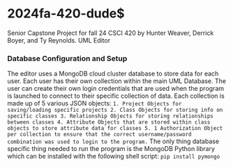 # 2024fa-420-dude$
Senior Capstone Project for fall 24 CSCI 420 by Hunter Weaver, Derrick Boyer, and Ty Reynolds. UML Editor

### Database Configuration and Setup
The editor uses a MongoDB cloud cluster database to store data for each user. Each user has their own collection within the main UML Database. The user can create their own login credentials that are used when the program is launched to connect to their specific collection of data. Each collection is made up of 5 various JSON objects:
    ```
    1. Project Objects for saving/loading specific projects
    2. Class Objects for storing info on specific classes
    3. Relationship Objects for storing relationships between classes
    4. Attribute Objects that are stored within class objects to store attribute data for classes
    5. 1 Authorization Object per collection to ensure that the correct username/password combination was used to login to the program.
    ```
The only thing database specific thing needed to run the program is the MongoDB Python library which can be installed with the following shell script:
    ```
    pip install pymongo
    ```
